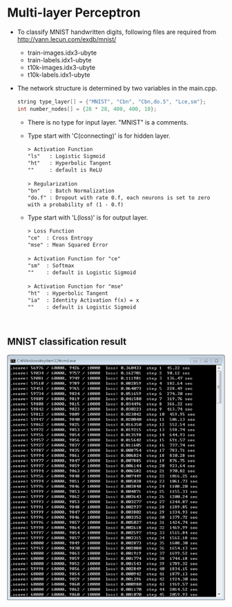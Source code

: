 # Multi-layer Perceptron

- To classify MNIST handwritten digits, following files are required from http://yann.lecun.com/exdb/mnist/
  - train-images.idx3-ubyte
  - train-labels.idx1-ubyte
  - t10k-images.idx3-ubyte
  - t10k-labels.idx1-ubyte

- The network structure is determined by two variables in the main.cpp.

  ```C++
  string type_layer[] = {"MNIST", "Cbn", "Cbn,do.5", "Lce,sm"};
  int number_nodes[] = {28 * 28, 400, 400, 10};
  ```  
  - There is no type for input layer. "MNIST" is a comments.
  - Type start with 'C(connecting)' is for hidden layer.
  
  	```
	> Activation Function
	"ls"   : Logistic Sigmoid
	"ht"   : Hyperbolic Tangent
	""     : default is ReLU
	
	> Regularization
	"bn"   : Batch Normalization
	"do.f" : Dropout with rate 0.f, each neurons is set to zero with a probability of (1 - 0.f)
	```
   - Type start with 'L(loss)' is for output layer.
   
	 ```
	 > Loss Function
	 "ce"  : Cross Entropy
	 "mse" : Mean Squared Error
	 
	 > Activation Function for "ce"
	 "sm"  : Softmax
	 ""    : default is Logistic Sigmoid

	 > Activation Function for "mse"
	 "ht"  : Hyperbolic Tangent
	 "ia"  : Identity Activation f(x) = x
	 ""    : default is Logistic Sigmoid
	 ```
</br>

## MNIST classification result
![result](/Multi-layer_Perceptron/result.png)
